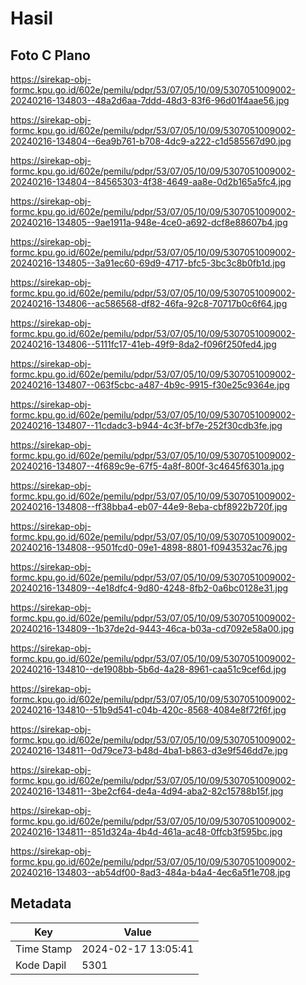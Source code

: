 # Hasil

## Foto C Plano

https://sirekap-obj-formc.kpu.go.id/602e/pemilu/pdpr/53/07/05/10/09/5307051009002-20240216-134803--48a2d6aa-7ddd-48d3-83f6-96d01f4aae56.jpg

https://sirekap-obj-formc.kpu.go.id/602e/pemilu/pdpr/53/07/05/10/09/5307051009002-20240216-134804--6ea9b761-b708-4dc9-a222-c1d585567d90.jpg

https://sirekap-obj-formc.kpu.go.id/602e/pemilu/pdpr/53/07/05/10/09/5307051009002-20240216-134804--84565303-4f38-4649-aa8e-0d2b165a5fc4.jpg

https://sirekap-obj-formc.kpu.go.id/602e/pemilu/pdpr/53/07/05/10/09/5307051009002-20240216-134805--9ae1911a-948e-4ce0-a692-dcf8e88607b4.jpg

https://sirekap-obj-formc.kpu.go.id/602e/pemilu/pdpr/53/07/05/10/09/5307051009002-20240216-134805--3a91ec60-69d9-4717-bfc5-3bc3c8b0fb1d.jpg

https://sirekap-obj-formc.kpu.go.id/602e/pemilu/pdpr/53/07/05/10/09/5307051009002-20240216-134806--ac586568-df82-46fa-92c8-70717b0c6f64.jpg

https://sirekap-obj-formc.kpu.go.id/602e/pemilu/pdpr/53/07/05/10/09/5307051009002-20240216-134806--5111fc17-41eb-49f9-8da2-f096f250fed4.jpg

https://sirekap-obj-formc.kpu.go.id/602e/pemilu/pdpr/53/07/05/10/09/5307051009002-20240216-134807--063f5cbc-a487-4b9c-9915-f30e25c9364e.jpg

https://sirekap-obj-formc.kpu.go.id/602e/pemilu/pdpr/53/07/05/10/09/5307051009002-20240216-134807--11cdadc3-b944-4c3f-bf7e-252f30cdb3fe.jpg

https://sirekap-obj-formc.kpu.go.id/602e/pemilu/pdpr/53/07/05/10/09/5307051009002-20240216-134807--4f689c9e-67f5-4a8f-800f-3c4645f6301a.jpg

https://sirekap-obj-formc.kpu.go.id/602e/pemilu/pdpr/53/07/05/10/09/5307051009002-20240216-134808--ff38bba4-eb07-44e9-8eba-cbf8922b720f.jpg

https://sirekap-obj-formc.kpu.go.id/602e/pemilu/pdpr/53/07/05/10/09/5307051009002-20240216-134808--9501fcd0-09e1-4898-8801-f0943532ac76.jpg

https://sirekap-obj-formc.kpu.go.id/602e/pemilu/pdpr/53/07/05/10/09/5307051009002-20240216-134809--4e18dfc4-9d80-4248-8fb2-0a6bc0128e31.jpg

https://sirekap-obj-formc.kpu.go.id/602e/pemilu/pdpr/53/07/05/10/09/5307051009002-20240216-134809--1b37de2d-9443-46ca-b03a-cd7092e58a00.jpg

https://sirekap-obj-formc.kpu.go.id/602e/pemilu/pdpr/53/07/05/10/09/5307051009002-20240216-134810--de1908bb-5b6d-4a28-8961-caa51c9cef6d.jpg

https://sirekap-obj-formc.kpu.go.id/602e/pemilu/pdpr/53/07/05/10/09/5307051009002-20240216-134810--51b9d541-c04b-420c-8568-4084e8f72f6f.jpg

https://sirekap-obj-formc.kpu.go.id/602e/pemilu/pdpr/53/07/05/10/09/5307051009002-20240216-134811--0d79ce73-b48d-4ba1-b863-d3e9f546dd7e.jpg

https://sirekap-obj-formc.kpu.go.id/602e/pemilu/pdpr/53/07/05/10/09/5307051009002-20240216-134811--3be2cf64-de4a-4d94-aba2-82c15788b15f.jpg

https://sirekap-obj-formc.kpu.go.id/602e/pemilu/pdpr/53/07/05/10/09/5307051009002-20240216-134811--851d324a-4b4d-461a-ac48-0ffcb3f595bc.jpg

https://sirekap-obj-formc.kpu.go.id/602e/pemilu/pdpr/53/07/05/10/09/5307051009002-20240216-134803--ab54df00-8ad3-484a-b4a4-4ec6a5f1e708.jpg


## Metadata

| Key        | Value               |
| ---------- | ------------------- |
| Time Stamp | 2024-02-17 13:05:41 |
| Kode Dapil | 5301                |



